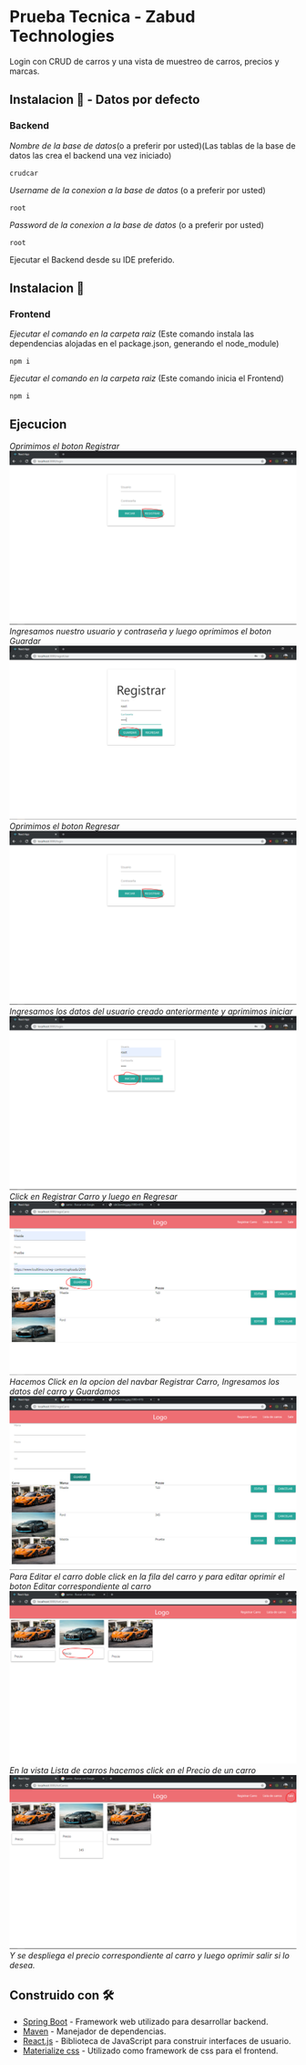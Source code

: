 # Prueba Tecnica - Zabud Technologies
Login con CRUD de carros y una vista de muestreo de carros, precios y marcas.

## Instalacion 🔧 - Datos por defecto 
### Backend 

_Nombre de la base de datos_(o a preferir por usted)(Las tablas de la base de datos las crea el backend una vez iniciado)
```
crudcar
```
_Username de la conexion a la base de datos_ (o a preferir por usted)
```
root
```
_Password de la conexion a la base de datos_ (o a preferir por usted)
```
root
```
Ejecutar el Backend desde su IDE preferido.

## Instalacion 🔧
### Frontend

_Ejecutar el comando en la carpeta raiz_ (Este comando instala las dependencias alojadas en el package.json, generando el node_module)
```
npm i
```

_Ejecutar el comando en la carpeta raiz_ (Este comando inicia el Frontend)
```
npm i
```
## Ejecucion

_Oprimimos el boton Registrar_
![Aquí la descripción de la imagen por si no carga](https://github.com/Anomium/Prueba-Zabud/blob/master/img/login.PNG)
_Ingresamos nuestro usuario y contraseña y luego oprimimos el boton Guardar_
![Aquí la descripción de la imagen por si no carga](https://github.com/Anomium/Prueba-Zabud/blob/master/img/guardar.PNG)
_Oprimimos el boton Regresar_
![Aquí la descripción de la imagen por si no carga](https://github.com/Anomium/Prueba-Zabud/blob/master/img/login.PNG)
_Ingresamos los datos del usuario creado anteriormente y aprimimos iniciar_
![Aquí la descripción de la imagen por si no carga](https://github.com/Anomium/Prueba-Zabud/blob/master/img/iniciar.PNG)
_Click en Registrar Carro y luego en Regresar_
![Aquí la descripción de la imagen por si no carga](https://github.com/Anomium/Prueba-Zabud/blob/master/img/guardarCarro.PNG)
_Hacemos Click en la opcion del navbar Registrar Carro, Ingresamos los datos del carro y Guardamos_
![Aquí la descripción de la imagen por si no carga](https://github.com/Anomium/Prueba-Zabud/blob/master/img/carroGuardado.PNG)
_Para Editar el carro doble click en la fila del carro y para editar oprimir el boton Editar correspondiente al carro_
![Aquí la descripción de la imagen por si no carga](https://github.com/Anomium/Prueba-Zabud/blob/master/img/Click.PNG)
_En la vista Lista de carros hacemos click en el Precio de un carro_
![Aquí la descripción de la imagen por si no carga](https://github.com/Anomium/Prueba-Zabud/blob/master/img/Salir.PNG)
_Y se despliega el precio correspondiente al carro y luego oprimir salir si lo desea._

## Construido con 🛠️
* [Spring Boot](https://spring.io/projects/spring-boot) - Framework web utilizado para desarrollar backend.
* [Maven](https://maven.apache.org/) - Manejador de dependencias.
* [React.js](https://es.reactjs.org/) - Biblioteca de JavaScript para construir interfaces de usuario.
* [Materialize css](http://materializecss.com/) - Utilizado como framework de css para el frontend.
